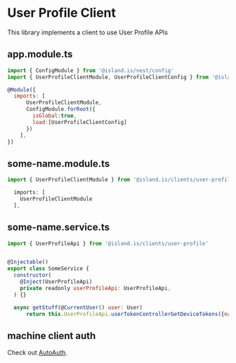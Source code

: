 <!-- gitbook-navigation: "User Profile" -->

# User Profile Client

This library implements a client to use User Profile APIs

## app.module.ts

```js
import { ConfigModule } from '@island.is/nest/config'
import { UserProfileClientModule, UserProfileClientConfig } from '@island.is/clients/user-profile'

@Module({
  imports: [
      UserProfileClientModule,
      ConfigModule.forRoot({
        isGlobal:true,
        load:[UserProfileClientConfig]
      })
    ],
})
```

## some-name.module.ts

```js
import { UserProfileClientModule } from '@island.is/clients/user-profile'

  imports: [
    UserProfileClientModule
  ],
```

## some-name.service.ts

```js
import { UserProfileApi } from '@island.is/clients/user-profile'


@Injectable()
export class SomeService {
  constructor(
    @Inject(UserProfileApi)
    private readonly userProfileApi: UserProfileApi,
  ) {}

  async getStuff(@CurrentUser() user: User)
      return this.UserProfileApi.userTokenControllerGetDeviceTokens({nationalId:user.nationalId})

```

## machine client auth

Check out [AutoAuth](https://github.com/island-is/island.is/pull/6057).
